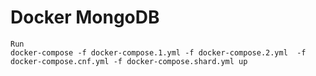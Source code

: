 # Docker MongoDB

```
Run
docker-compose -f docker-compose.1.yml -f docker-compose.2.yml  -f docker-compose.cnf.yml -f docker-compose.shard.yml up

```